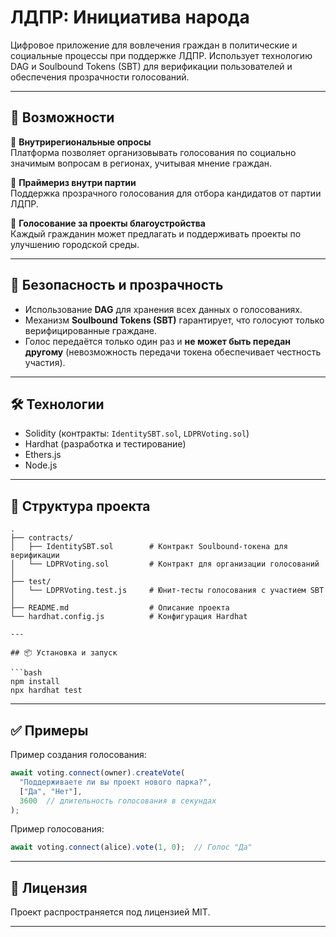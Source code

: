 # ЛДПР: Инициатива народа

Цифровое приложение для вовлечения граждан в политические и социальные процессы при поддержке ЛДПР. Использует технологию DAG и Soulbound Tokens (SBT) для верификации пользователей и обеспечения прозрачности голосований.

---

## 🚀 Возможности

🔹 **Внутрирегиональные опросы**  
Платформа позволяет организовывать голосования по социально значимым вопросам в регионах, учитывая мнение граждан.

🔹 **Праймериз внутри партии**  
Поддержка прозрачного голосования для отбора кандидатов от партии ЛДПР.

🔹 **Голосование за проекты благоустройства**  
Каждый гражданин может предлагать и поддерживать проекты по улучшению городской среды.

---

## 🔐 Безопасность и прозрачность

- Использование **DAG** для хранения всех данных о голосованиях.
- Механизм **Soulbound Tokens (SBT)** гарантирует, что голосуют только верифицированные граждане.
- Голос передаётся только один раз и **не может быть передан другому** (невозможность передачи токена обеспечивает честность участия).

---

## 🛠️ Технологии

- Solidity (контракты: `IdentitySBT.sol`, `LDPRVoting.sol`)
- Hardhat (разработка и тестирование)
- Ethers.js
- Node.js

---

## 📂 Структура проекта

```
.
├── contracts/
│   ├── IdentitySBT.sol        # Контракт Soulbound-токена для верификации
│   └── LDPRVoting.sol         # Контракт для организации голосований
│
├── test/
│   └── LDPRVoting.test.js     # Юнит-тесты голосования с участием SBT
│
├── README.md                  # Описание проекта
└── hardhat.config.js          # Конфигурация Hardhat

---

## 📦 Установка и запуск

```bash
npm install
npx hardhat test
```

---

## ✅ Примеры

Пример создания голосования:

```js
await voting.connect(owner).createVote(
  "Поддерживаете ли вы проект нового парка?",
  ["Да", "Нет"],
  3600  // длительность голосования в секундах
);
```

Пример голосования:

```js
await voting.connect(alice).vote(1, 0);  // Голос "Да"
```

---

## 📜 Лицензия

Проект распространяется под лицензией MIT.

---
